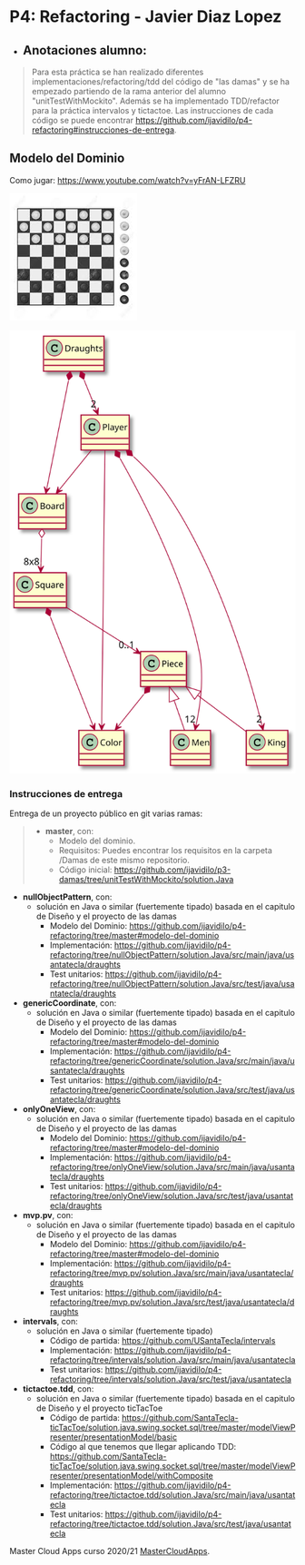 # P4: Refactoring - Javier Diaz Lopez
  * ## Anotaciones alumno: 
  > Para esta práctica se han realizado diferentes implementaciones/refactoring/tdd del código de "las damas" y se ha empezado partiendo de la rama anterior del alumno "unitTestWithMockito". Además se ha implementado TDD/refactor para la práctica intervalos y tictactoe. Las instrucciones de cada código se puede encontrar https://github.com/ijavidilo/p4-refactoring#instrucciones-de-entrega.

## Modelo del Dominio
Como jugar: https://www.youtube.com/watch?v=yFrAN-LFZRU

![This is a alt text.](./Damas/images/draughts.jpg "Damas.")

![This is a alt text.](./Damas/images/draughtsModeloDominio.svg "Damas.")

### Instrucciones de entrega

Entrega de un proyecto público en git varias ramas:

>* **master**, con:
>    * Modelo del dominio.
>    * Requisitos: Puedes encontrar los requisitos en la carpeta /Damas de este mismo repositorio.
>    * Código inicial: https://github.com/ijavidilo/p3-damas/tree/unitTestWithMockito/solution.Java
* **nullObjectPattern**, con:
    * solución en Java o similar (fuertemente tipado) basada en el capitulo de Diseño y el proyecto de las damas
        * Modelo del Dominio: https://github.com/ijavidilo/p4-refactoring/tree/master#modelo-del-dominio
        * Implementación: https://github.com/ijavidilo/p4-refactoring/tree/nullObjectPattern/solution.Java/src/main/java/usantatecla/draughts
        * Test unitarios: https://github.com/ijavidilo/p4-refactoring/tree/nullObjectPattern/solution.Java/src/test/java/usantatecla/draughts  
* **genericCoordinate**, con:
    * solución en Java o similar (fuertemente tipado) basada en el capitulo de Diseño y el proyecto de las damas
        * Modelo del Dominio: https://github.com/ijavidilo/p4-refactoring/tree/master#modelo-del-dominio
        * Implementación: https://github.com/ijavidilo/p4-refactoring/tree/genericCoordinate/solution.Java/src/main/java/usantatecla/draughts
        * Test unitarios: https://github.com/ijavidilo/p4-refactoring/tree/genericCoordinate/solution.Java/src/test/java/usantatecla/draughts 
* **onlyOneView**, con:
    * solución en Java o similar (fuertemente tipado) basada en el capitulo de Diseño y el proyecto de las damas
        * Modelo del Dominio: https://github.com/ijavidilo/p4-refactoring/tree/master#modelo-del-dominio
        * Implementación: https://github.com/ijavidilo/p4-refactoring/tree/onlyOneView/solution.Java/src/main/java/usantatecla/draughts
        * Test unitarios: https://github.com/ijavidilo/p4-refactoring/tree/onlyOneView/solution.Java/src/test/java/usantatecla/draughts 
* **mvp.pv**, con:
    * solución en Java o similar (fuertemente tipado) basada en el capitulo de Diseño y el proyecto de las damas
        * Modelo del Dominio: https://github.com/ijavidilo/p4-refactoring/tree/master#modelo-del-dominio
        * Implementación: https://github.com/ijavidilo/p4-refactoring/tree/mvp.pv/solution.Java/src/main/java/usantatecla/draughts
        * Test unitarios: https://github.com/ijavidilo/p4-refactoring/tree/mvp.pv/solution.Java/src/test/java/usantatecla/draughts
* **intervals**, con:
    * solución en Java o similar (fuertemente tipado)
        * Código de partida: https://github.com/USantaTecla/intervals
        * Implementación: https://github.com/ijavidilo/p4-refactoring/tree/intervals/solution.Java/src/main/java/usantatecla
        * Test unitarios: https://github.com/ijavidilo/p4-refactoring/tree/intervals/solution.Java/src/test/java/usantatecla
* **tictactoe.tdd**, con:
    * solución en Java o similar (fuertemente tipado) basada en el capitulo de Diseño y el proyecto ticTacToe
        * Código de partida: https://github.com/SantaTecla-ticTacToe/solution.java.swing.socket.sql/tree/master/modelViewPresenter/presentationModel/basic
        * Código al que tenemos que llegar aplicando TDD: https://github.com/SantaTecla-ticTacToe/solution.java.swing.socket.sql/tree/master/modelViewPresenter/presentationModel/withComposite
        * Implementación: https://github.com/ijavidilo/p4-refactoring/tree/tictactoe.tdd/solution.Java/src/main/java/usantatecla
        * Test unitarios: https://github.com/ijavidilo/p4-refactoring/tree/tictactoe.tdd/solution.Java/src/test/java/usantatecla

Master Cloud Apps curso 2020/21 [MasterCloudApps](https://www.codeurjc.es/mastercloudapps/).